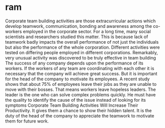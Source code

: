 # ram
Corporate team building activities are those extracurricular actions which develop teamwork, communication, bonding and awareness among the co-workers employed in the corporate sector. For a long time, many social scientists and researchers studied this matter. This is because lack of teamwork badly impacts the overall performance of not just the individuals but also the performance of the whole corporation. Different activities were tested on differing people employed in different corporations. Remarkably, very unusual activity was discovered to be truly effective in team building  The success of any company depends upon the performance of its workers. If the workers of any team are coordinating with each other it is necessary that the company will achieve great success. But it is important for the head of the company to motivate its employees. A recent study shows that about 75% of employees leave their jobs as they are unable to move with their bosses. That means workers leave hopeless leaders.   The leader is the one who can solve complex problems quickly. He must have the quality to identify the cause of the issue instead of looking for its symptoms   Corporate Team Building Activities Will Increase Their Productivity.  It gives them a chance to show their hidden talent. It is the duty of the head of the company to appreciate the teamwork to motivate them for future work.
